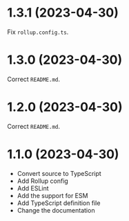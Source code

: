 # 1.3.1 (2023-04-30)

Fix `rollup.config.ts`.

# 1.3.0 (2023-04-30)

Correct `README.md`.

# 1.2.0 (2023-04-30)

Correct `README.md`.

# 1.1.0 (2023-04-30)

- Convert source to TypeScript
- Add Rollup config
- Add ESLint
- Add the support for ESM
- Add TypeScript definition file
- Change the documentation
